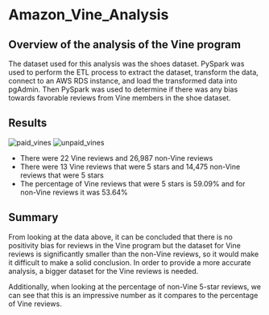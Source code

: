 # Amazon_Vine_Analysis

## Overview of the analysis of the Vine program

The dataset used for this analysis was the shoes dataset. PySpark was used to perform the ETL process to extract the dataset, transform the data, connect to an AWS RDS instance, and load the transformed data into pgAdmin. Then PySpark was used to determine if there was any bias towards favorable reviews from Vine members in the shoe dataset.

## Results

![paid_vines](https://user-images.githubusercontent.com/64383146/186316032-166e7b26-451b-4384-a431-67210896f60b.png)  ![unpaid_vines](https://user-images.githubusercontent.com/64383146/186316121-2fba63ab-41de-4ccf-8118-27ef0219a093.png)

- There were 22 Vine reviews and 26,987 non-Vine reviews
- There were 13 Vine reviews that were 5 stars and 14,475 non-Vine reviews that were 5 stars
- The percentage of Vine reviews that were 5 stars is 59.09% and for non-Vine reviews it was 53.64%

## Summary

From looking at the data above, it can be concluded that there is no positivity bias for reviews in the Vine program but the dataset for Vine reviews is significantly smaller than the non-Vine reviews, so it would make it difficult to make a solid conclusion. In order to provide a more accurate analysis, a bigger dataset for the Vine reviews is needed.

Additionally, when looking at the percentage of non-Vine 5-star reviews, we can see that this is an impressive number as it compares to the percentage of Vine reviews.
